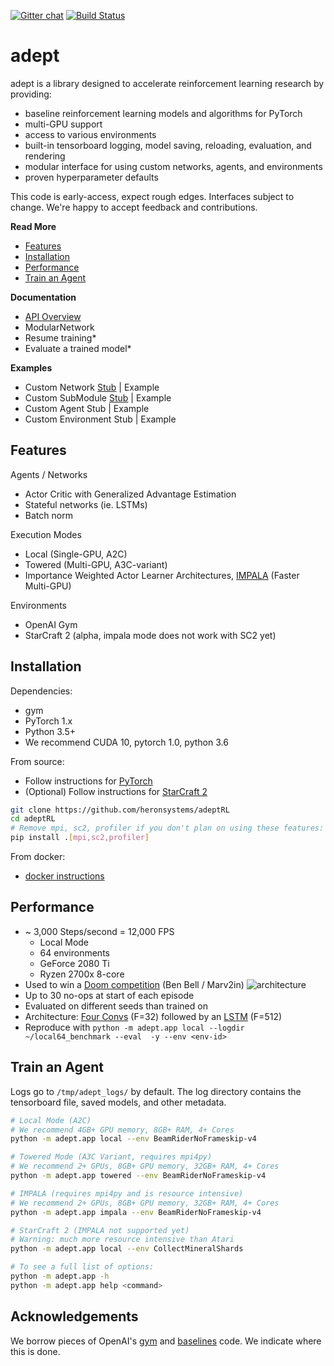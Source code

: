 [![Gitter chat](https://badges.gitter.im/adeptRL.png)](https://gitter.im/adeptRL/Lobby)
[![Build Status](http://ci.heronsystems.com:12345/buildStatus/icon?job=adeptRL/master)](http://ci.heronsystems.com:12345/job/adeptRL/job/master/)
# adept

adept is a library designed to accelerate reinforcement learning research by 
providing:
* baseline reinforcement learning models and algorithms for PyTorch
* multi-GPU support
* access to various environments
* built-in tensorboard logging, model saving, reloading, evaluation, and 
rendering
* modular interface for using custom networks, agents, and environments
* proven hyperparameter defaults

This code is early-access, expect rough edges. Interfaces subject to change. 
We're happy to accept feedback and contributions.

**Read More**
* [Features](#features)
* [Installation](#installation)
* [Performance](#performance)
* [Train an Agent](#train-an-agent)

**Documentation**
* [API Overview](docs/api_overview.md)
* ModularNetwork
* Resume training*
* Evaluate a trained model*

**Examples**
* Custom Network [Stub](examples/custom_network_stub.py) | Example
* Custom SubModule [Stub](examples/custom_submodule_stub.py) | Example
* Custom Agent Stub | Example
* Custom Environment Stub | Example

## Features
Agents / Networks
* Actor Critic with Generalized Advantage Estimation
* Stateful networks (ie. LSTMs)
* Batch norm

Execution Modes
* Local (Single-GPU, A2C)
* Towered (Multi-GPU, A3C-variant)
* Importance Weighted Actor Learner Architectures, 
[IMPALA](https://arxiv.org/pdf/1802.01561.pdf) (Faster Multi-GPU)

Environments
* OpenAI Gym
* StarCraft 2 (alpha, impala mode does not work with SC2 yet)

## Installation
Dependencies:
* gym
* PyTorch 1.x
* Python 3.5+
* We recommend CUDA 10, pytorch 1.0, python 3.6

From source:
* Follow instructions for [PyTorch](https://pytorch.org/)
* (Optional) Follow instructions for 
[StarCraft 2](https://github.com/Blizzard/s2client-proto#downloads)
```bash
git clone https://github.com/heronsystems/adeptRL
cd adeptRL
# Remove mpi, sc2, profiler if you don't plan on using these features:
pip install .[mpi,sc2,profiler]
```

From docker:
* [docker instructions](./docker/)

## Performance
* ~ 3,000 Steps/second = 12,000 FPS
  * Local Mode
  * 64 environments
  * GeForce 2080 Ti
  * Ryzen 2700x 8-core
* Used to win a 
[Doom competition](https://www.crowdai.org/challenges/visual-doom-ai-competition-2018-track-2) 
(Ben Bell / Marv2in)
![architecture](images/benchmark.png)
* Up to 30 no-ops at start of each episode
* Evaluated on different seeds than trained on
* Architecture: [Four Convs](./adept/networks/net3d/four_conv.py) (F=32) 
followed by an [LSTM](./adept/networks/net1d/lstm.py) (F=512)
* Reproduce with `python -m adept.app local --logdir ~/local64_benchmark --eval 
-y --env <env-id>`

## Train an Agent
Logs go to `/tmp/adept_logs/` by default. The log directory contains the 
tensorboard file, saved models, and other metadata.

```bash
# Local Mode (A2C)
# We recommend 4GB+ GPU memory, 8GB+ RAM, 4+ Cores
python -m adept.app local --env BeamRiderNoFrameskip-v4

# Towered Mode (A3C Variant, requires mpi4py)
# We recommend 2+ GPUs, 8GB+ GPU memory, 32GB+ RAM, 4+ Cores
python -m adept.app towered --env BeamRiderNoFrameskip-v4

# IMPALA (requires mpi4py and is resource intensive)
# We recommend 2+ GPUs, 8GB+ GPU memory, 32GB+ RAM, 4+ Cores
python -m adept.app impala --env BeamRiderNoFrameskip-v4

# StarCraft 2 (IMPALA not supported yet)
# Warning: much more resource intensive than Atari
python -m adept.app local --env CollectMineralShards

# To see a full list of options:
python -m adept.app -h
python -m adept.app help <command>
```

## Acknowledgements
We borrow pieces of OpenAI's [gym](https://github.com/openai/gym) and 
[baselines](https://github.com/openai/baselines) code. We indicate where this
 is done.
